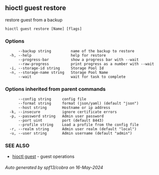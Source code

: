 ## hioctl guest restore

restore guest from a backup

```
hioctl guest restore [Name] [flags]
```

### Options

```
      --backup string         name of the backup to restore
  -h, --help                  help for restore
      --progress-bar          show a progress bar with --wait
      --raw-progress          print progress as a number with --wait
  -i, --storage-id string     Storage Pool Id
  -n, --storage-name string   Storage Pool Name
      --wait                  wait for task to complete
```

### Options inherited from parent commands

```
      --config string     config file
      --format string     format (json/yaml) (default "json")
      --host string       Hostname or ip address
  -k, --insecure          ignore certificate errors
  -p, --password string   Admin user password
      --port uint         port (default 8443)
      --profile string    Load a profile from the config file
  -r, --realm string      Admin user realm (default "local")
  -u, --user string       Admin username (default "admin")
```

### SEE ALSO

* [hioctl guest](hioctl_guest.md)	 - guest operations

###### Auto generated by spf13/cobra on 16-May-2024
